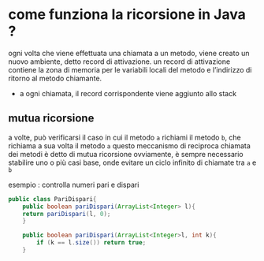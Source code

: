 # come funziona la ricorsione in Java ? 
ogni volta che viene effettuata una chiamata a un metodo, viene creato un nuovo ambiente, detto record di attivazione.
un record di attivazione contiene la zona di memoria per le variabili locali del metodo e l’indirizzo di ritorno al metodo chiamante.
- a ogni chiamata, il record corrispondente viene aggiunto allo stack
## mutua ricorsione
a volte, può verificarsi il caso in cui il metodo `a` richiami il metodo `b`, che richiama a sua volta il metodo `a`
questo meccanismo di reciproca chiamata dei metodi è detto di mutua ricorsione
ovviamente, è sempre necessario stabilire uno o più casi base, onde evitare un ciclo infinito di chiamate tra `a` e `b`

esempio : controlla numeri pari e dispari
```java
public class PariDispari{
	public boolean pariDispari(ArrayList<Integer> l){
	return pariDispari(l, 0);
	}

	public boolean pariDispari(ArrayList<Integer>l, int k){
		if (k == l.size()) return true;
	}
```